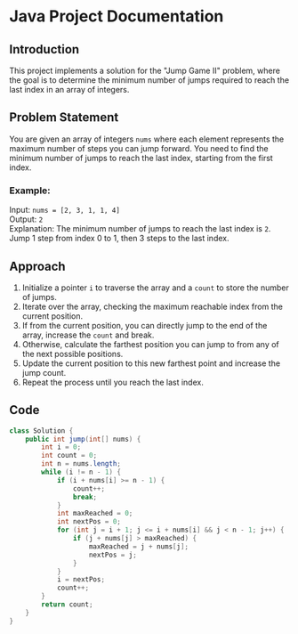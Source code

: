 # Java Project Documentation

## Introduction
This project implements a solution for the "Jump Game II" problem, where the goal is to determine the minimum number of jumps required to reach the last index in an array of integers.

## Problem Statement
You are given an array of integers `nums` where each element represents the maximum number of steps you can jump forward. You need to find the minimum number of jumps to reach the last index, starting from the first index. 

### Example:
Input: `nums = [2, 3, 1, 1, 4]`  
Output: `2`  
Explanation: The minimum number of jumps to reach the last index is `2`. Jump 1 step from index 0 to 1, then 3 steps to the last index.

## Approach
1. Initialize a pointer `i` to traverse the array and a `count` to store the number of jumps.
2. Iterate over the array, checking the maximum reachable index from the current position.
3. If from the current position, you can directly jump to the end of the array, increase the `count` and break.
4. Otherwise, calculate the farthest position you can jump to from any of the next possible positions.
5. Update the current position to this new farthest point and increase the jump count.
6. Repeat the process until you reach the last index.

## Code

```java
class Solution {
    public int jump(int[] nums) {
        int i = 0;
        int count = 0;
        int n = nums.length;
        while (i != n - 1) {
            if (i + nums[i] >= n - 1) { 
                count++;
                break;
            }
            int maxReached = 0;
            int nextPos = 0;
            for (int j = i + 1; j <= i + nums[i] && j < n - 1; j++) {
                if (j + nums[j] > maxReached) {
                    maxReached = j + nums[j];
                    nextPos = j;
                }
            }
            i = nextPos; 
            count++;
        }
        return count;
    }
}
